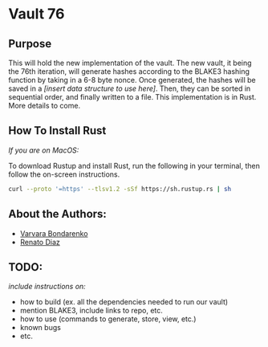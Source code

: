 # Vault 76
## Purpose

This will hold the new implementation of the vault. The new vault, it being the 76th iteration, will generate hashes according to the BLAKE3 hashing function by taking in a 6-8 byte nonce. Once generated, the hashes will be saved in a *[insert data structure to use here]*. Then, they can be sorted in sequential order, and finally written to a file. This implementation is in Rust. More details to come.

## How To Install Rust

*If you are on MacOS:*

To download Rustup and install Rust, run the following in your terminal, then follow the on-screen instructions.

```bash
curl --proto '=https' --tlsv1.2 -sSf https://sh.rustup.rs | sh
```

## About the Authors:
* [Varvara Bondarenko](varvara.bondarenko14@gmail.com) 
* [Renato Diaz](https://www.linkedin.com/in/renato-diaz/)

## TODO:
*include instructions on:* 
* how to build (ex. all the dependencies needed to run our vault)
* mention BLAKE3, include links to repo, etc.
* how to use (commands to generate, store, view, etc.)
* known bugs
* etc.
